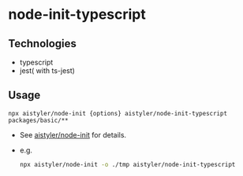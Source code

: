 # node-init-typescript

## Technologies

- typescript
- jest( with ts-jest)

## Usage

```npx aistyler/node-init {options} aistyler/node-init-typescript packages/basic/**```

- See [aistyler/node-init](https://github.com/aistyler/node-init) for details.
- e.g.

  ```sh
  npx aistyler/node-init -o ./tmp aistyler/node-init-typescript
  ```
